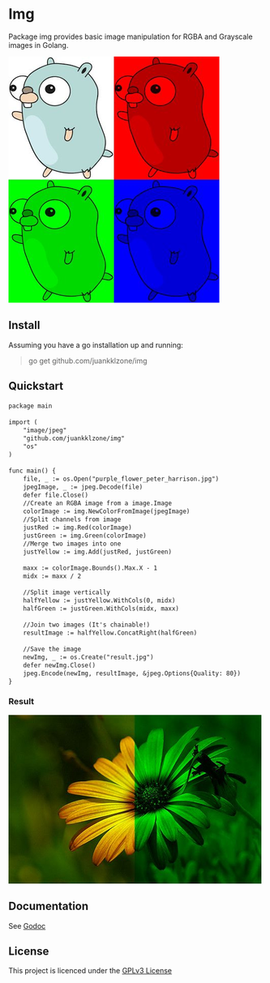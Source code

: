 # Img
Package img provides basic image manipulation for RGBA and Grayscale images in Golang.

![Gophers](examples/gophers.jpg)

## Install
Assuming you have a go installation up and running:

> go get github.com/juankklzone/img

## Quickstart

```
package main

import (
    "image/jpeg"
    "github.com/juankklzone/img"
    "os"
)

func main() {
    file, _ := os.Open("purple_flower_peter_harrison.jpg")
    jpegImage, _ := jpeg.Decode(file)
    defer file.Close()
    //Create an RGBA image from a image.Image
    colorImage := img.NewColorFromImage(jpegImage)
    //Split channels from image
    justRed := img.Red(colorImage)
    justGreen := img.Green(colorImage)
    //Merge two images into one
    justYellow := img.Add(justRed, justGreen)

    maxx := colorImage.Bounds().Max.X - 1
    midx := maxx / 2

    //Split image vertically
    halfYellow := justYellow.WithCols(0, midx)
    halfGreen := justGreen.WithCols(midx, maxx)

    //Join two images (It's chainable!)
    resultImage := halfYellow.ConcatRight(halfGreen)

    //Save the image
    newImg, _ := os.Create("result.jpg")
    defer newImg.Close()
    jpeg.Encode(newImg, resultImage, &jpeg.Options{Quality: 80})
}
```

### Result
![(cc) Peter Harrison](examples/result.jpg "(cc) Peter Harrison")

## Documentation
See [Godoc](godoc.org/github.com/juankklzone/img)

## License
This project is licenced under the [GPLv3 License](LICENSE)
